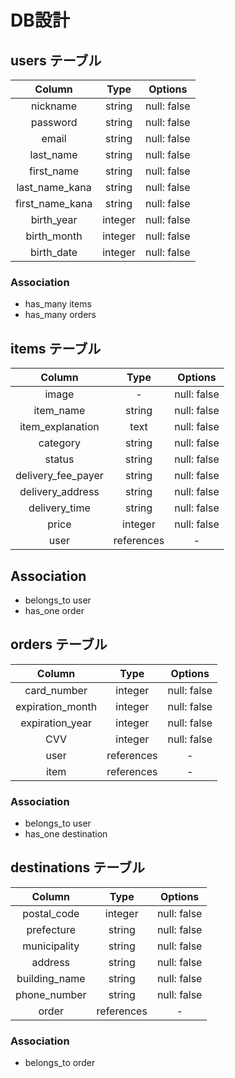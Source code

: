 # DB設計

## users テーブル
| Column          | Type    | Options     |
| :-------------: | :-----: | :---------: |
| nickname        | string  | null: false |
| password        | string  | null: false |
| email           | string  | null: false |
| last_name       | string  | null: false |
| first_name      | string  | null: false |
| last_name_kana  | string  | null: false |
| first_name_kana | string  | null: false |
| birth_year      | integer | null: false |
| birth_month     | integer | null: false |
| birth_date      | integer | null: false |

### Association
- has_many items
- has_many orders


## items テーブル
| Column             | Type       | Options     |
| :----------------: | :--------: | :---------: |
| image              | -          | null: false |
| item_name          | string     | null: false |
| item_explanation   | text       | null: false |
| category           | string     | null: false |
| status             | string     | null: false |
| delivery_fee_payer | string     | null: false |
| delivery_address   | string     | null: false |
| delivery_time      | string     | null: false |
| price              | integer    | null: false |
| user               | references | -           |

## Association
- belongs_to user
- has_one order


## orders テーブル
| Column           | Type       | Options     |
| :--------------: | :--------: | :---------: |
| card_number      | integer    | null: false |
| expiration_month | integer    | null: false |
| expiration_year  | integer    | null: false |
| CVV              | integer    | null: false |
| user             | references | -           |
| item             | references | -           |

### Association
- belongs_to user
- has_one destination


## destinations テーブル
| Column        | Type       | Options     |
| :-----------: | :--------: | :---------: |
| postal_code   | integer    | null: false |
| prefecture    | string     | null: false |
| municipality  | string     | null: false |
| address       | string     | null: false |
| building_name | string     | null: false |
| phone_number  | string     | null: false |
| order         | references | -           |
 
### Association
- belongs_to order

